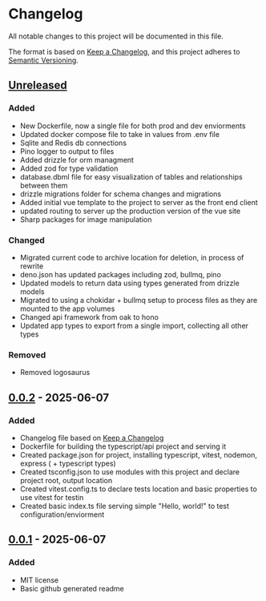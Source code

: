 # Changelog

All notable changes to this project will be documented in this file.

The format is based on [Keep a Changelog](https://keepachangelog.com/en/1.1.0/),
and this project adheres to
[Semantic Versioning](https://semver.org/spec/v2.0.0.html).

## [Unreleased]

### Added

- New Dockerfile, now a single file for both prod and dev enviorments
- Updated docker compose file to take in values from .env file
- Sqlite and Redis db connections
- Pino logger to output to files
- Added drizzle for orm managment
- Added zod for type validation
- database.dbml file for easy visualization of tables and relationships between them
- drizzle migrations folder for schema changes and migrations
- Added initial vue template to the project to server as the front end client
- updated routing to server up the production version of the vue site
- Sharp packages for image manipulation

### Changed

- Migrated current code to archive location for deletion, in process of rewrite
- deno.json has updated packages including zod, bullmq, pino
- Updated models to return data using types generated from drizzle models
- Migrated to using a chokidar + bullmq setup to process files as they are mounted to the app volumes
- Changed api framework from oak to hono
- Updated app types to export from a single import, collecting all other types

### Removed

- Removed logosaurus

## [0.0.2] - 2025-06-07

### Added

- Changelog file based on
  [Keep a Changelog](https://keepachangelog.com/en/1.1.0/)
- Dockerfile for building the typescript/api project and serving it
- Created package.json for project, installing typescript, vitest, nodemon,
  express ( + typescript types)
- Created tsconfig.json to use modules with this project and declare project
  root, output location
- Created vitest.config.ts to declare tests location and basic properties to use
  vitest for testin
- Created basic index.ts file serving simple "Hello, world!" to test
  configuration/enviorment

## [0.0.1] - 2025-06-07

### Added

- MIT license
- Basic github generated readme

[unreleased]: https://github.com/AlexNYC25/KitsuneKomix/compare/v0.0.2...HEAD
[0.0.2]: https://github.com/AlexNYC25/KitsuneKomix/compare/v0.0.1...v0.0.2
[0.0.1]: https://github.com/AlexNYC25/KitsuneKomix/releases/tag/v0.0.1
